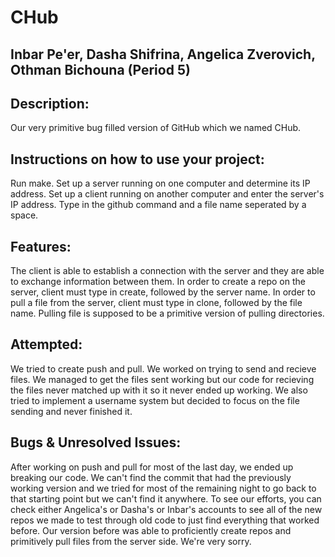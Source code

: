 # CHub
## Inbar Pe'er, Dasha Shifrina, Angelica Zverovich, Othman Bichouna (Period 5)
## Description: 
  Our very primitive bug filled version of GitHub which we named CHub. 
## Instructions on how to use your project:
   Run make. 
   Set up a server running on one computer and determine its IP address.
   Set up a client running on another computer and enter the server's IP address. 
   Type in the github command and a file name seperated by a space. 
## Features:
  The client is able to establish a connection with the server and they are able to exchange information between them. In order to create a repo on the server, client must type in create, followed by the server name. In order to pull a file from the server, client must type in clone, followed by the file name. Pulling file is supposed to be a primitive version of pulling directories.  
   
## Attempted:
   We tried to create push and pull. We worked on trying to send and recieve files. We managed to get the files sent working but our code for recieving the files never matched up with it so it never ended up working. 
   We also tried to implement a username system but decided to focus on the file sending and never finished it. 
   
## Bugs & Unresolved Issues:
  After working on push and pull for most of the last day, we ended up breaking our code. We can't find the commit that had the previously working version and we tried for most of the remaining night to go back to that starting point but we can't find it anywhere. To see our efforts, you can check either Angelica's or Dasha's or Inbar's accounts to see all of the new repos we made to test through old code to just find everything that worked before. Our version before was able to proficiently create repos and primitively pull files from the server side. We're very sorry.
